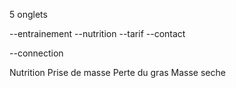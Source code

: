 5 onglets

--entrainement
--nutrition
--tarif
--contact

--connection


Nutrition
Prise de masse 
Perte du gras 
Masse seche